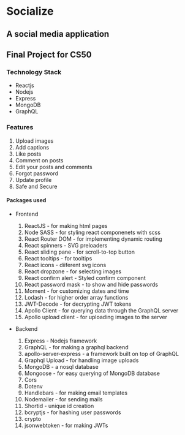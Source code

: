 # Socialize 
## A social media application
## Final Project for CS50
### Technology Stack 
- Reactjs
- Nodejs
- Express
- MongoDB
- GraphQL

### Features
1. Upload images
2. Add captions
3. Like posts
4. Comment on posts
5. Edit your posts and comments
6. Forgot password
7. Update profile
8. Safe and Secure 

#### Packages used
- Frontend
    1. ReactJS -  for making html pages
    2. Node SASS - for styling react componenets with scss
    3. React Router DOM - for implementing dynamic routing
    4. React spinners - SVG preloaders
    5. React sliding pane - for scroll-to-top button
    6. React tooltips - for tooltips
    7. React icons - diiferent svg icons
    8. React dropzone - for selecting images
    9. React confirm alert - Styled confirm component
    10. React password mask - to show and hide passwords
    11. Moment - for customizing dates and time
    12. Lodash - for higher order array functions
    13. JWT-Decode - for decrypting JWT tokens
    14. Apollo Client - for querying data through the GraphQL server
    15. Apollo upload client - for uploading images to the server 

- Backend
    1. Express - Nodejs framework
    2. GraphQL - for making a graphql backend
    3. apollo-server-express - a framework built on top of GraphQL
    4. Graphql Upload - for handling image uploads
    5. MongoDB - a nosql database
    6. Mongoose - for easy querying of MongoDB database
    7. Cors
    8. Dotenv
    9. Handlebars - for making email templates
    10. Nodemailer - for sending mails
    11. Shortid - unique id creation
    12. bcryptjs - for hashing user passwords
    13. crypto
    14. jsonwebtoken - for making JWTs

